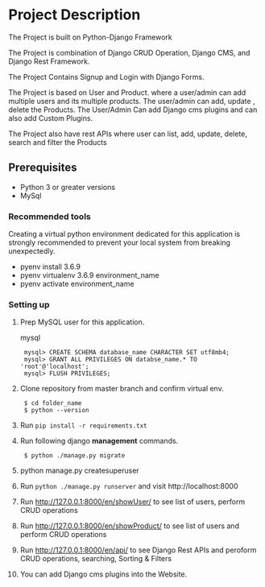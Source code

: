# Project Description

The Project is built on Python-Django Framework

The Project is combination of Django CRUD Operation, Django CMS, and Django Rest Framework.

The Project Contains Signup and Login with Django Forms.

The Project is based on User and Product. where a user/admin can add multiple users and its multiple products.
The user/admin can add, update , delete the Products.
The User/Admin Can add Django cms plugins and can also add Custom Plugins.

The Project also have rest APIs where user can list, add, update, delete, search and filter the Products

## Prerequisites

- Python 3 or greater versions
- MySql

### Recommended tools

Creating a virtual python environment dedicated for this application is strongly recommended to prevent your local system from breaking unexpectedly.

- pyenv install 3.6.9
- pyenv virtualenv 3.6.9 environment_name
- pyenv activate environment_name

### Setting up

1. Prep MySQL user for this application.

    mysql

        mysql> CREATE SCHEMA database_name CHARACTER SET utf8mb4;
        mysql> GRANT ALL PRIVILEGES ON databse_name.* TO 'root'@'localhost';
        mysql> FLUSH PRIVILEGES;


2. Clone repository from master branch and confirm virtual env.

        $ cd folder_name
        $ python --version
        

3. Run `pip install -r requirements.txt`



4. Run following django **management** commands.

        $ python ./manage.py migrate

5. python manage.py createsuperuser
        
6. Run `python ./manage.py runserver` and visit http://localhost:8000

7. Run http://127.0.0.1:8000/en/showUser/ to see list of users, perform CRUD operations

8. Run http://127.0.0.1:8000/en/showProduct/ to see list of users and perform CRUD operations

9. Run http://127.0.0.1:8000/en/api/ to see Django Rest APIs and peroform CRUD operations, searching, Sorting & Filters

10. You can add Django cms plugins into the Website.
